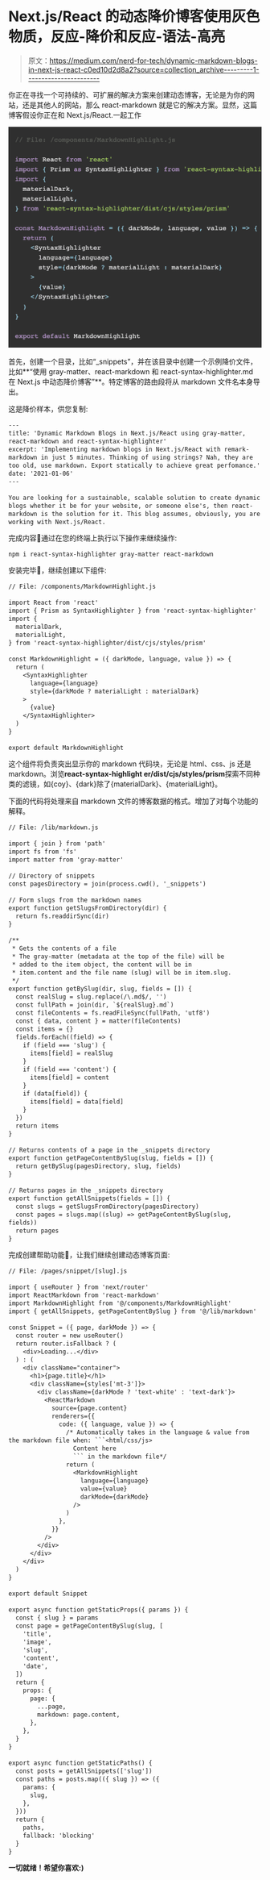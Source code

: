 # Next.js/React 的动态降价博客使用灰色物质，反应-降价和反应-语法-高亮

> 原文：<https://medium.com/nerd-for-tech/dynamic-markdown-blogs-in-next-js-react-c0ed10d2d8a2?source=collection_archive---------1----------------------->

你正在寻找一个可持续的、可扩展的解决方案来创建动态博客，无论是为你的网站，还是其他人的网站，那么 react-markdown 就是它的解决方案。显然，这篇博客假设你正在和 Next.js/React.一起工作

![](img/11fd18288238751f0bca76f98c47826c.png)

首先，创建一个目录，比如“_snippets”，并在该目录中创建一个示例降价文件，比如**“使用 gray-matter、react-markdown 和 react-syntax-highlighter.md 在 Next.js 中动态降价博客”**。特定博客的路由段将从 markdown 文件名本身导出。

这是降价样本，供您复制:

```
---
title: 'Dynamic Markdown Blogs in Next.js/React using gray-matter, react-markdown and react-syntax-highlighter'
excerpt: 'Implementing markdown blogs in Next.js/React with remark-markdown in just 5 minutes. Thinking of using strings? Nah, they are too old, use markdown. Export statically to achieve great perfomance.'
date: '2021-01-06'
---

You are looking for a sustainable, scalable solution to create dynamic blogs whether it be for your website, or someone else's, then react-markdown is the solution for it. This blog assumes, obviously, you are working with Next.js/React.
```

完成内容🚀通过在您的终端上执行以下操作来继续操作:

```
npm i react-syntax-highlighter gray-matter react-markdown
```

安装完毕🚀，继续创建以下组件:

```
// File: /components/MarkdownHighlight.js

import React from 'react'
import { Prism as SyntaxHighlighter } from 'react-syntax-highlighter'
import {
  materialDark,
  materialLight,
} from 'react-syntax-highlighter/dist/cjs/styles/prism'

const MarkdownHighlight = ({ darkMode, language, value }) => {
  return (
    <SyntaxHighlighter
      language={language}
      style={darkMode ? materialLight : materialDark}
    >
      {value}
    </SyntaxHighlighter>
  )
}

export default MarkdownHighlight
```

这个组件将负责突出显示你的 markdown 代码块，无论是 html、css、js 还是 markdown。浏览**react-syntax-highlight er/dist/cjs/styles/prism**探索不同种类的滤镜，如{coy}、{dark}除了{materialDark}、{materialLight}。

下面的代码将处理来自 markdown 文件的博客数据的格式。增加了对每个功能的解释。

```
// File: /lib/markdown.js

import { join } from 'path'
import fs from 'fs'
import matter from 'gray-matter'

// Directory of snippets
const pagesDirectory = join(process.cwd(), '_snippets')

// Form slugs from the markdown names
export function getSlugsFromDirectory(dir) {
  return fs.readdirSync(dir)
}

/**
 * Gets the contents of a file
 * The gray-matter (metadata at the top of the file) will be
 * added to the item object, the content will be in
 * item.content and the file name (slug) will be in item.slug.
 */
export function getBySlug(dir, slug, fields = []) {
  const realSlug = slug.replace(/\.md$/, '')
  const fullPath = join(dir, `${realSlug}.md`)
  const fileContents = fs.readFileSync(fullPath, 'utf8')
  const { data, content } = matter(fileContents)
  const items = {}
  fields.forEach((field) => {
    if (field === 'slug') {
      items[field] = realSlug
    }
    if (field === 'content') {
      items[field] = content
    }
    if (data[field]) {
      items[field] = data[field]
    }
  })
  return items
}

// Returns contents of a page in the _snippets directory
export function getPageContentBySlug(slug, fields = []) {
  return getBySlug(pagesDirectory, slug, fields)
}

// Returns pages in the _snippets directory
export function getAllSnippets(fields = []) {
  const slugs = getSlugsFromDirectory(pagesDirectory)
  const pages = slugs.map((slug) => getPageContentBySlug(slug, fields))
  return pages
}
```

完成创建帮助功能🚀，让我们继续创建动态博客页面:

```
// File: /pages/snippet/[slug].js

import { useRouter } from 'next/router'
import ReactMarkdown from 'react-markdown'
import MarkdownHighlight from '@/components/MarkdownHighlight'
import { getAllSnippets, getPageContentBySlug } from '@/lib/markdown'

const Snippet = ({ page, darkMode }) => {
  const router = new useRouter()
  return router.isFallback ? (
    <div>Loading...</div>
  ) : (
    <div className="container">
      <h1>{page.title}</h1>
      <div className={styles['mt-3']}>
        <div className={darkMode ? 'text-white' : 'text-dark'}>
          <ReactMarkdown
            source={page.content}
            renderers={{
              code: ({ language, value }) => {
                /* Automatically takes in the language & value from the markdown file when: ```<html/css/js>
                  Content here
                  ``` in the markdown file*/
                return (
                  <MarkdownHighlight
                    language={language}
                    value={value}
                    darkMode={darkMode}
                  />
                )
              },
            }}
          />
        </div>
      </div>
    </div>
  )
}

export default Snippet

export async function getStaticProps({ params }) {
  const { slug } = params
  const page = getPageContentBySlug(slug, [
    'title',
    'image',
    'slug',
    'content',
    'date',
  ])
  return {
    props: {
      page: {
        ...page,
        markdown: page.content,
      },
    },
  }
}

export async function getStaticPaths() {
  const posts = getAllSnippets(['slug'])
  const paths = posts.map(({ slug }) => ({
    params: {
      slug,
    },
  }))
  return {
    paths,
    fallback: 'blocking'
  }
}
```

**一切就绪！希望你喜欢:)**